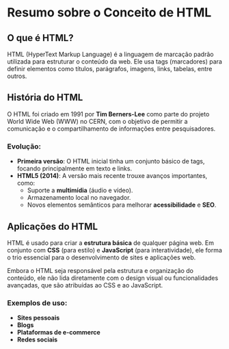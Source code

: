 # Resumo sobre o Conceito de HTML

## O que é HTML?
HTML (HyperText Markup Language) é a linguagem de marcação padrão utilizada para estruturar o conteúdo da web. Ele usa tags (marcadores) para definir elementos como títulos, parágrafos, imagens, links, tabelas, entre outros.

## História do HTML
O HTML foi criado em 1991 por **Tim Berners-Lee** como parte do projeto World Wide Web (WWW) no CERN, com o objetivo de permitir a comunicação e o compartilhamento de informações entre pesquisadores.

### Evolução:
- **Primeira versão**: O HTML inicial tinha um conjunto básico de tags, focando principalmente em texto e links.
- **HTML5 (2014)**: A versão mais recente trouxe avanços importantes, como:
  - Suporte a **multimídia** (áudio e vídeo).
  - Armazenamento local no navegador.
  - Novos elementos semânticos para melhorar **acessibilidade** e **SEO**.

## Aplicações do HTML
HTML é usado para criar a **estrutura básica** de qualquer página web. Em conjunto com **CSS** (para estilo) e **JavaScript** (para interatividade), ele forma o trio essencial para o desenvolvimento de sites e aplicações web.

Embora o HTML seja responsável pela estrutura e organização do conteúdo, ele não lida diretamente com o design visual ou funcionalidades avançadas, que são atribuídas ao CSS e ao JavaScript.

### Exemplos de uso:
- **Sites pessoais**
- **Blogs**
- **Plataformas de e-commerce**
- **Redes sociais**
